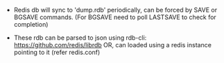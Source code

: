* Redis db will sync to 'dump.rdb' periodically, can be forced by SAVE or BGSAVE commands. 
  (For BGSAVE need to poll LASTSAVE to check for completion)

* These rdb can be parsed to json using rdb-cli: https://github.com/redis/librdb
  OR, can loaded using a redis instance pointing to it (refer redis.conf)
